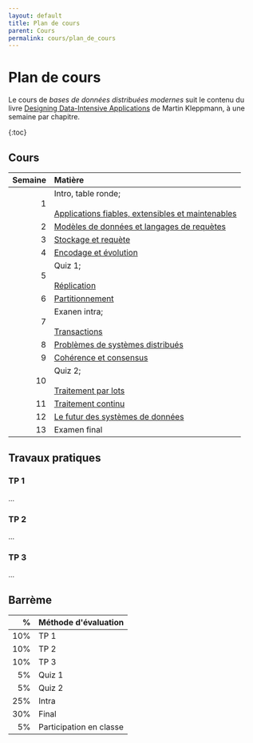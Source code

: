 ```yaml
---
layout: default
title: Plan de cours
parent: Cours
permalink: cours/plan_de_cours
---
```


# Plan de cours

Le cours de _bases de données distribuées modernes_ suit le contenu du livre 
[Designing Data-Intensive Applications](https://dataintensive.net) de Martin Kleppmann, à une semaine par 
chapitre.

{:toc}

## Cours

| Semaine | Matière |
| ------: | :------ |
| 1       | Intro, table ronde; <br /><br />[Applications fiables, extensibles et maintenables](contenu/semaine1.md) |
| 2       | [Modèles de données et langages de requètes](contenu/semaine2.md) |
| 3       | [Stockage et requète](contenu/semaine3.md) |
| 4       | [Encodage et évolution](contenu/semaine4.md) |
| 5       | Quiz 1; <br /><br />[Réplication](contenu/semaine5.md) |
| 6       | [Partitionnement](contenu/semaine6.md) |
| 7       | Exanen intra;<br /><br />[Transactions](contenu/semaine7.md) |
| 8       | [Problèmes de systèmes distribués](contenu/semaine8.md) |
| 9       | [Cohérence et consensus](contenu/semaine9.md) |
| 10      | Quiz 2; <br /><br />[Traitement par lots](contenu/semaine10.md) |
| 11      | [Traitement continu](contenu/semaine11.md) |
| 12      | [Le futur des systèmes de données](contenu/semaine12.md) |
| 13      | Examen final |

## Travaux pratiques

### TP 1

...

### TP 2

...

### TP 3

...

## Barrème 

| %   | Méthode d'évaluation    |
| --: | :---------------------- |
| 10% | TP 1                    |
| 10% | TP 2                    |
| 10% | TP 3                    |
| 5%  | Quiz 1                  |
| 5%  | Quiz 2                  |
| 25% | Intra                   |
| 30% | Final                   |
| 5%  | Participation en classe |